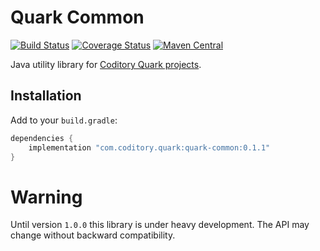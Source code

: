 # Quark Common

[![Build Status](https://github.com/coditory/quark-common/workflows/Build/badge.svg)](https://github.com/coditory/quark-common/actions?query=workflow%3ABuild)
[![Coverage Status](https://coveralls.io/repos/github/coditory/quark-common/badge.svg)](https://coveralls.io/github/coditory/quark-common)
[![Maven Central](https://maven-badges.herokuapp.com/maven-central/com.coditory.quark/quark-common/badge.svg)](https://mvnrepository.com/artifact/com.coditory.quark/quark-common)

Java utility library for [Coditory Quark projects](https://github.com/topics/coditory-quark).

## Installation
Add to your `build.gradle`:

```gradle
dependencies {
    implementation "com.coditory.quark:quark-common:0.1.1"
}
```

# Warning
Until version `1.0.0` this library is under heavy development.
The API may change without backward compatibility.
